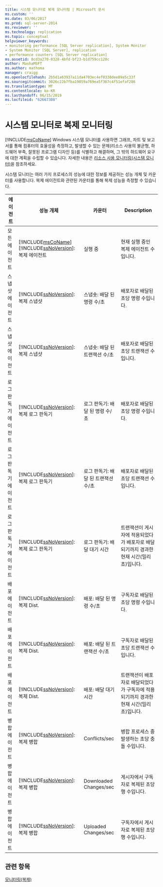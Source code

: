 ```yaml
---
title: 시스템 모니터로 복제 모니터링 | Microsoft 문서
ms.custom: ''
ms.date: 03/06/2017
ms.prod: sql-server-2014
ms.reviewer: ''
ms.technology: replication
ms.topic: conceptual
helpviewer_keywords:
- monitoring performance [SQL Server replication], System Monitor
- System Monitor [SQL Server], replication
- performance counters [SQL Server replication]
ms.assetid: 8cd3a270-0328-4bfd-bf23-b1d759cc120c
author: MashaMSFT
ms.author: mathoma
manager: craigg
ms.openlocfilehash: 2b5d1a63937a11da4703ec4ef0338dee89a5c33f
ms.sourcegitcommit: 3026c22b7fba19059a769ea5f367c4f51efaf286
ms.translationtype: MT
ms.contentlocale: ko-KR
ms.lasthandoff: 06/15/2019
ms.locfileid: "62667308"
---
```

# <a name="monitoring-replication-with-system-monitor"></a>시스템 모니터로 복제 모니터링
  [!INCLUDE[msCoName](../../../includes/msconame-md.md)] Windows 시스템 모니터를 사용하면 그래프, 차트 및 보고서를 통해 컴퓨터의 효율성을 측정하고, 발생할 수 있는 문제(리소스 사용의 불균형, 하드웨어 부족, 잘못된 프로그램 디자인 등)를 식별하고 해결하며, 그 밖의 하드웨어 요구에 대한 계획을 수립할 수 있습니다. 자세한 내용은 [리소스 사용 모니터링&#40;시스템 모니터&#41;](../../performance-monitor/monitor-resource-usage-system-monitor.md)을 참조하세요.  
  
 시스템 모니터는 여러 가지 프로세스의 성능에 대한 정보를 제공하는 성능 개체 및 카운터를 사용합니다. 복제 에이전트와 관련된 카운터를 통해 복제 성능을 측정할 수 있습니다.  
  
|에이전트|성능 개체|카운터|Description|  
|-----------|------------------------|-------------|-----------------|  
|모든 에이전트|[!INCLUDE[msCoName](../../../includes/msconame-md.md)] [!INCLUDE[ssNoVersion](../../../includes/ssnoversion-md.md)]: 복제 에이전트|실행 중|현재 실행 중인 복제 에이전트 수입니다.|  
|스냅샷 에이전트|[!INCLUDE[ssNoVersion](../../../includes/ssnoversion-md.md)]: 복제 스냅샷|스냅숏: 배달 된 명령 수/초|배포자로 배달된 초당 명령 수입니다.|  
|스냅샷 에이전트|[!INCLUDE[ssNoVersion](../../../includes/ssnoversion-md.md)]: 복제 스냅샷|스냅숏: 배달 된 트랜잭션 수/초|배포자로 배달된 초당 트랜잭션 수입니다.|  
|로그 판독기 에이전트|[!INCLUDE[ssNoVersion](../../../includes/ssnoversion-md.md)]: 복제 로그 판독기|로그 판독기: 배달 된 명령 수/초|배포자로 배달된 초당 명령 수입니다.|  
|로그 판독기 에이전트|[!INCLUDE[ssNoVersion](../../../includes/ssnoversion-md.md)]: 복제 로그 판독기|로그 판독기: 배달 된 트랜잭션 수/초|배포자로 배달된 초당 트랜잭션 수입니다.|  
|로그 판독기 에이전트|[!INCLUDE[ssNoVersion](../../../includes/ssnoversion-md.md)]: 복제 로그 판독기|로그 판독기: 배달 대기 시간|트랜잭션이 게시자에 적용되었다가 배포자로 배달되기까지 경과한 현재 시간(밀리초)입니다.|  
|배포 에이전트|[!INCLUDE[ssNoVersion](../../../includes/ssnoversion-md.md)]: 복제 Dist.|배포: 배달 된 명령 수/초|구독자로 배달된 초당 명령 수입니다.|  
|배포 에이전트|[!INCLUDE[ssNoVersion](../../../includes/ssnoversion-md.md)]: 복제 Dist.|배포: 배달 된 트랜잭션 수/초|구독자로 배달된 초당 트랜잭션 수입니다.|  
|배포 에이전트|[!INCLUDE[ssNoVersion](../../../includes/ssnoversion-md.md)]: 복제 Dist.|배포: 배달 대기 시간|트랜잭션이 배포자로 배달되었다가 구독자에 적용되기까지 경과한 현재 시간(밀리초)입니다.|  
|병합 에이전트|[!INCLUDE[ssNoVersion](../../../includes/ssnoversion-md.md)]: 복제 병합|Conflicts/sec|병합 프로세스 중 발생하는 초당 충돌 수입니다.|  
|병합 에이전트|[!INCLUDE[ssNoVersion](../../../includes/ssnoversion-md.md)]: 복제 병합|Downloaded Changes/sec|게시자에서 구독자로 복제된 초당 행 수입니다.|  
|병합 에이전트|[!INCLUDE[ssNoVersion](../../../includes/ssnoversion-md.md)]: 복제 병합|Uploaded Changes/sec|구독자에서 게시자로 복제된 초당 행 수입니다.|  
  
## <a name="see-also"></a>관련 항목  
 [모니터링&#40;복제&#41;](../monitoring-replication.md)  
  
  
